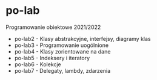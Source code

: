 # po-lab
Programowanie obiektowe 2021/2022
- po-lab2 - Klasy abstrakcyjne, interfejsy, diagramy klas
- po-lab3 - Programowanie uogólnione
- po-lab4 - Klasy zorientowane na dane
- po-lab5 - Indeksery i iteratory
- po-lab6 - Kolekcje
- po-lab7 - Delegaty, lambdy, zdarzenia

